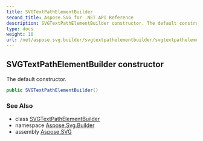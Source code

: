 ```yaml
---
title: SVGTextPathElementBuilder
second_title: Aspose.SVG for .NET API Reference
description: SVGTextPathElementBuilder constructor. The default constructor
type: docs
weight: 10
url: /net/aspose.svg.builder/svgtextpathelementbuilder/svgtextpathelementbuilder/
---
```

## SVGTextPathElementBuilder constructor

The default constructor.

```csharp
public SVGTextPathElementBuilder()
```

### See Also

* class [SVGTextPathElementBuilder](../)
* namespace [Aspose.Svg.Builder](../../../aspose.svg.builder/)
* assembly [Aspose.SVG](../../../)
